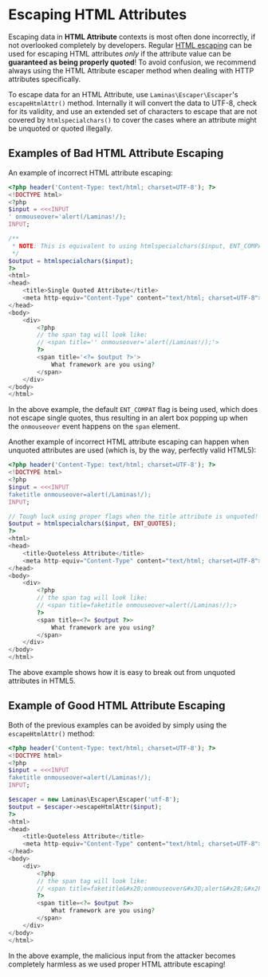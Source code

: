 # Escaping HTML Attributes

Escaping data in **HTML Attribute** contexts is most often done incorrectly, if
not overlooked completely by developers. Regular [HTML
escaping](escaping-html.md) can be used for escaping HTML attributes *only* if
the attribute value can be **guaranteed as being properly quoted**! To avoid
confusion, we recommend always using the HTML Attribute escaper method when
dealing with HTTP attributes specifically.

To escape data for an HTML Attribute, use `Laminas\Escaper\Escaper`'s
`escapeHtmlAttr()` method.  Internally it will convert the data to UTF-8, check
for its validity, and use an extended set of characters to escape that are not
covered by `htmlspecialchars()` to cover the cases where an attribute might be
unquoted or quoted illegally.

## Examples of Bad HTML Attribute Escaping

An example of incorrect HTML attribute escaping:

```php
<?php header('Content-Type: text/html; charset=UTF-8'); ?>
<!DOCTYPE html>
<?php
$input = <<<INPUT
' onmouseover='alert(/Laminas!/);
INPUT;

/**
 * NOTE: This is equivalent to using htmlspecialchars($input, ENT_COMPAT)
 */
$output = htmlspecialchars($input);
?>
<html>
<head>
    <title>Single Quoted Attribute</title>
    <meta http-equiv="Content-Type" content="text/html; charset=UTF-8">
</head>
<body>
    <div>
        <?php 
        // the span tag will look like:
        // <span title='' onmouseover='alert(/Laminas!/);'>
        ?>
        <span title='<?= $output ?>'>
            What framework are you using?
        </span>
    </div>
</body>
</html>
```

In the above example, the default `ENT_COMPAT` flag is being used, which does
not escape single quotes, thus resulting in an alert box popping up when the
`onmouseover` event happens on the `span` element.

Another example of incorrect HTML attribute escaping can happen when unquoted
attributes are used (which is, by the way, perfectly valid HTML5):

```php
<?php header('Content-Type: text/html; charset=UTF-8'); ?>
<!DOCTYPE html>
<?php
$input = <<<INPUT
faketitle onmouseover=alert(/Laminas!/);
INPUT;

// Tough luck using proper flags when the title attribute is unquoted!
$output = htmlspecialchars($input, ENT_QUOTES);
?>
<html>
<head>
    <title>Quoteless Attribute</title>
    <meta http-equiv="Content-Type" content="text/html; charset=UTF-8">
</head>
<body>
    <div>
        <?php 
        // the span tag will look like:
        // <span title=faketitle onmouseover=alert(/Laminas!/);>
        ?>
        <span title=<?= $output ?>>
            What framework are you using?
        </span>
    </div>
</body>
</html>
```

The above example shows how it is easy to break out from unquoted attributes in
HTML5.

## Example of Good HTML Attribute Escaping

Both of the previous examples can be avoided by simply using the
`escapeHtmlAttr()` method:

```php
<?php header('Content-Type: text/html; charset=UTF-8'); ?>
<!DOCTYPE html>
<?php
$input = <<<INPUT
faketitle onmouseover=alert(/Laminas!/);
INPUT;

$escaper = new Laminas\Escaper\Escaper('utf-8');
$output = $escaper->escapeHtmlAttr($input);
?>
<html>
<head>
    <title>Quoteless Attribute</title>
    <meta http-equiv="Content-Type" content="text/html; charset=UTF-8">
</head>
<body>
    <div>
        <?php 
        // the span tag will look like:
        // <span title=faketitle&#x20;onmouseover&#x3D;alert&#x28;&#x2F;Laminas&#x21;&#x2F;&#x29;&#x3B;>
        ?>
        <span title=<?= $output ?>>
            What framework are you using?
        </span>
    </div>
</body>
</html>
```

In the above example, the malicious input from the attacker becomes completely
harmless as we used proper HTML attribute escaping!
